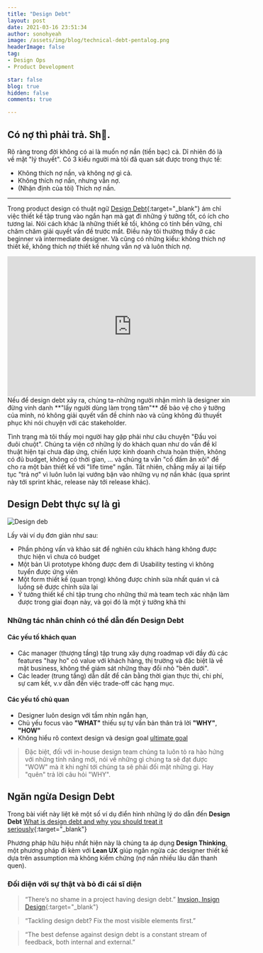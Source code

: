 ```yaml
---
title: "Design Debt"
layout: post
date: 2021-03-16 23:51:34
author: sonohyeah
image: /assets/img/blog/technical-debt-pentalog.png
headerImage: false
tag:
- Design Ops
- Product Development

star: false
blog: true
hidden: false
comments: true

---
```


## Có nợ thì phải trả. Sh💩.

Rõ ràng trong đời không có ai là muốn nợ nần (tiền bạc) cả. Dĩ nhiên đó là về mặt "lý thuyết". Có 3 kiểu người mà tôi đã quan sát được trong thực tế:
- Không thích nợ nần, và không nợ gì cả.
- Không thích nợ nần, nhưng vẫn nợ.
- (Nhận định của tôi) Thích nợ nần.

---

Trong product design có thuật ngữ [Design Debt](https://www.youtube.com/watch?v=pqeJFYwnkjE){:target="_blank"} ám chỉ việc thiết kế tập trung vào ngắn hạn mà gạt đi những ý tưởng tốt, có ích cho tương lai. Nói cách khác là những thiết kế tồi, không có tính bền vững, chỉ chăm chăm giải quyết vấn đề trước mắt. Điều này tôi thường thấy ở các beginner và intermediate designer. Và cũng có những kiểu: không thích nợ thiết kế, không thích nợ thiết kế nhưng vẫn nợ và luôn thích nợ.

<iframe width="560" height="315" src="https://www.youtube.com/embed/pqeJFYwnkjE?controls=0" frameborder="0" allow="accelerometer; autoplay; clipboard-write; encrypted-media; gyroscope; picture-in-picture" allowfullscreen></iframe>
<br>
Nếu để design debt xảy ra, chúng ta-những người nhận mình là designer xin đừng vinh danh **"lấy người dùng làm trọng tâm"** để bảo vệ cho ý tưởng của mình, nó không giải quyết vấn đề chính nào và cũng không đủ thuyết phục khi nói chuyện với các stakeholder.

Tình trạng mà tôi thấy mọi người hay gặp phải như câu chuyện "Đầu voi đuôi chuột". Chúng ta viện cớ những lý do khách quan như do vấn đề kĩ thuật hiện tại chưa đáp ứng, chiến lược kinh doanh chưa hoàn thiện, không có đủ budget, không có thời gian, ... và chúng ta vẫn "cố đấm ăn xôi" để cho ra một bản thiết kế với "life time" ngắn. Tất nhiên, chẳng mấy ai lại tiếp tục "trả nợ" vì luôn luôn lại vướng bận vào những vụ nợ nần khác (qua sprint này tới sprint khác, release này tới release khác).

## Design Debt thực sự là gì
![Design deb](/assets/img/blog/technical-debt-pentalog.png)

Lấy vài ví dụ đơn giản như sau:
- Phần phỏng vấn và khảo sát để nghiên cứu khách hàng không được thực hiện vì chưa có budget
- Một bản Ui prototype không được đem đi Usability testing vì không tuyển được ứng viên
- Một form thiết kế (quan trọng) không được chỉnh sửa nhất quán vì cả luồng sẽ được chỉnh sửa lại
- Ý tưởng thiết kế chỉ tập trung cho những thứ mà team tech xác nhận làm được trong giai đoạn này, và gọi đó là một ý tưởng khả thi

### Những tác nhân chính có thể dẫn đến Design Debt

#### Các yếu tố khách quan

- Các manager (thượng tầng) tập trung xây dựng roadmap với đầy đủ các features "hay ho" có value với khách hàng, thị trường và đặc biệt là về mặt business, không thể giám sát những thay đổi nhỏ "bên dưới".
- Các leader (trung tầng) dẫn dắt để cân bằng thời gian thực thi, chi phí, sự cam kết, v.v dẫn đến việc trade-off các hạng mục.

#### Các yếu tố chủ quan

- Designer luôn design với tầm nhìn ngắn hạn, 
- Chủ yếu focus vào **"WHAT"** thiếu sự tự vấn bản thân trả lời **"WHY"**, **"HOW"**
- Không hiểu rõ context design và design goal [ultimate goal](/blog/2021-03-07-the-ultimate-goal)

> Đặc biệt, đối với in-house design team chúng ta luôn tỏ ra hào hứng với những tính năng mới, nói về những gì chúng ta sẽ đạt được "WOW" mà ít khi nghĩ tới chúng ta sẽ phải đối mặt những gì. Hay "quên" trả lời câu hỏi "WHY".

## Ngăn ngừa Design Debt

Trong bài viết này liệt kê một số ví dụ điển hình những lý do dẫn đến **Design Debt**
[What is design debt and why you should treat it seriously](https://uxdesign.cc/what-is-design-debt-and-why-you-should-treat-it-seriously-4366d33d3c89#2bf4){:target="_blank"}

Phương pháp hữu hiệu nhất hiện này là chúng ta áp dụng **Design Thinking**, một phương pháp đi kèm với **Lean UX** giúp ngăn ngừa các designer thiết kế dựa trên assumption mà không kiểm chứng (nợ nần nhiều lâu dần thanh quen).

### Đối diện với sự thật và bỏ đi cái sĩ diện

> “There’s no shame in a project having design debt.”
> [Invsion, Insign Design](https://www.invisionapp.com/inside-design/tackle-design-debt/){:target="_blank"}

> “Tackling design debt? 
> Fix the most visible elements first.”

> “The best defense against design debt is a constant stream of feedback, both internal and external.”
